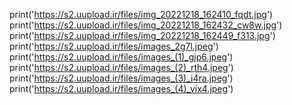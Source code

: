 print('https://s2.uupload.ir/files/img_20221218_162410_fqdt.jpg')
print('https://s2.uupload.ir/files/img_20221218_162432_cw8w.jpg')
print('https://s2.uupload.ir/files/img_20221218_162449_f313.jpg')
print('https://s2.uupload.ir/files/images_2g7l.jpeg')
print('https://s2.uupload.ir/files/images_(1)_gjp6.jpeg')
print('https://s2.uupload.ir/files/images_(2)_rth4.jpeg')
print('https://s2.uupload.ir/files/images_(3)_i4ra.jpeg')
print('https://s2.uupload.ir/files/images_(4)_vix4.jpeg')
